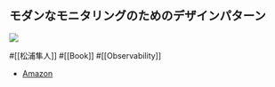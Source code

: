 ## モダンなモニタリングのためのデザインパターン

![](https://m.media-amazon.com/images/I/41Jlj3e0CDL._SY291_BO1,204,203,200_QL40_ML2_.jpg)

#[[松浦隼人]] #[[Book]] #[[Observability]]

- [Amazon](https://amzn.asia/d/2s8LtgT)